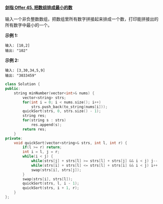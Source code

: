 #### [剑指 Offer 45. 把数组排成最小的数](https://leetcode-cn.com/problems/ba-shu-zu-pai-cheng-zui-xiao-de-shu-lcof/)

输入一个非负整数数组，把数组里所有数字拼接起来排成一个数，打印能拼接出的所有数字中最小的一个。

 

**示例 1:**

```
输入: [10,2]
输出: "102"
```

**示例 2:**

```
输入: [3,30,34,5,9]
输出: "3033459"
```

```C++
class Solution {
public:
    string minNumber(vector<int>& nums) {
        vector<string> strs;
        for(int i = 0; i < nums.size(); i++)
            strs.push_back(to_string(nums[i]));
        quickSort(strs, 0, strs.size() - 1);
        string res;
        for(string s : strs)
            res.append(s);
        return res;
    }
private:
    void quickSort(vector<string>& strs, int l, int r) {
        if(l >= r) return;
        int i = l, j = r;
        while(i < j) {
            while(strs[j] + strs[l] >= strs[l] + strs[j] && i < j) j--;
            while(strs[i] + strs[l] <= strs[l] + strs[i] && i < j) i++;
            swap(strs[i], strs[j]);
        }
        swap(strs[i], strs[l]);
        quickSort(strs, l, i - 1);
        quickSort(strs, i + 1, r);
    }
};
```